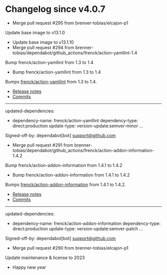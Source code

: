 # Changelog since v4.0.7
- Merge pull request #295 from brenner-tobias/elcajon-p1

Update base image to v13.1.0 
- Update base image to v13.1.10 
- Merge pull request #294 from brenner-tobias/dependabot/github_actions/frenck/action-yamllint-1.4

Bump frenck/action-yamllint from 1.3 to 1.4 
- Bump frenck/action-yamllint from 1.3 to 1.4

Bumps [frenck/action-yamllint](https://github.com/frenck/action-yamllint) from 1.3 to 1.4.
- [Release notes](https://github.com/frenck/action-yamllint/releases)
- [Commits](https://github.com/frenck/action-yamllint/compare/v1.3...v1.4)

---
updated-dependencies:
- dependency-name: frenck/action-yamllint
  dependency-type: direct:production
  update-type: version-update:semver-minor
...

Signed-off-by: dependabot[bot] <support@github.com> 
- Merge pull request #291 from brenner-tobias/dependabot/github_actions/frenck/action-addon-information-1.4.2

Bump frenck/action-addon-information from 1.4.1 to 1.4.2 
- Bump frenck/action-addon-information from 1.4.1 to 1.4.2

Bumps [frenck/action-addon-information](https://github.com/frenck/action-addon-information) from 1.4.1 to 1.4.2.
- [Release notes](https://github.com/frenck/action-addon-information/releases)
- [Commits](https://github.com/frenck/action-addon-information/compare/v1.4.1...v1.4.2)

---
updated-dependencies:
- dependency-name: frenck/action-addon-information
  dependency-type: direct:production
  update-type: version-update:semver-patch
...

Signed-off-by: dependabot[bot] <support@github.com> 
- Merge pull request #290 from brenner-tobias/elcajon-p1

Update maintenance & license to 2023 
- Happy new year 
